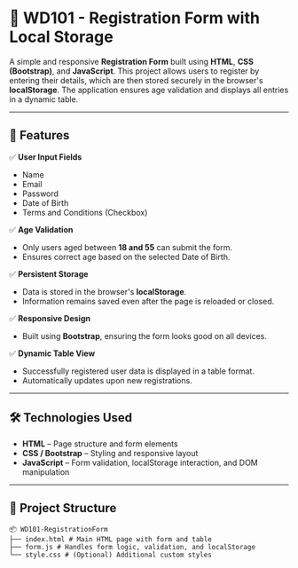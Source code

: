 # 📝 WD101 - Registration Form with Local Storage

A simple and responsive **Registration Form** built using **HTML**, **CSS (Bootstrap)**, and **JavaScript**. This project allows users to register by entering their details, which are then stored securely in the browser's **localStorage**. The application ensures age validation and displays all entries in a dynamic table.

---

## 🚀 Features

✅ **User Input Fields**  
- Name  
- Email  
- Password  
- Date of Birth  
- Terms and Conditions (Checkbox)

✅ **Age Validation**  
- Only users aged between **18 and 55** can submit the form.  
- Ensures correct age based on the selected Date of Birth.

✅ **Persistent Storage**  
- Data is stored in the browser's **localStorage**.  
- Information remains saved even after the page is reloaded or closed.

✅ **Responsive Design**  
- Built using **Bootstrap**, ensuring the form looks good on all devices.

✅ **Dynamic Table View**  
- Successfully registered user data is displayed in a table format.  
- Automatically updates upon new registrations.

---

## 🛠️ Technologies Used

- **HTML** – Page structure and form elements  
- **CSS / Bootstrap** – Styling and responsive layout  
- **JavaScript** – Form validation, localStorage interaction, and DOM manipulation

---

## 📁 Project Structure
```
📦 WD101-RegistrationForm
├── index.html # Main HTML page with form and table
├── form.js # Handles form logic, validation, and localStorage
└── style.css # (Optional) Additional custom styles
```
